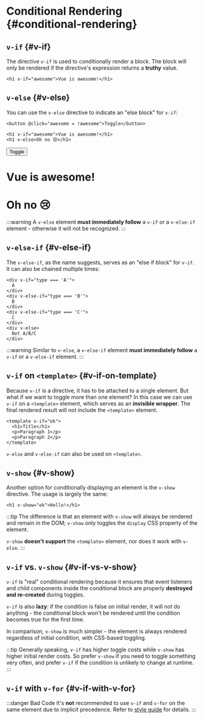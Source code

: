 # Conditional Rendering {#conditional-rendering}

## `v-if` {#v-if}

The directive `v-if` is used to conditionally render a block. The block will only be rendered if the directive's expression returns a **truthy** value.

```vue-html
<h1 v-if="awesome">Vue is awesome!</h1>
```

## `v-else` {#v-else}

You can use the `v-else` directive to indicate an "else block" for `v-if`:

```vue-html
<button @click="awesome = !awesome">Toggle</button>

<h1 v-if="awesome">Vue is awesome!</h1>
<h1 v-else>Oh no 😢</h1>
```

<script setup>
import { ref } from 'vue'
const awesome = ref(true)
</script>

<div class="demo">
  <button @click="awesome = !awesome">Toggle</button>
  <h1 v-if="awesome">Vue is awesome!</h1>
  <h1 v-else>Oh no 😢</h1>
</div>

:::warning
A `v-else` element **must immediately follow** a `v-if` or a `v-else-if` element - otherwise it will not be recognized.
:::

## `v-else-if` {#v-else-if}

The `v-else-if`, as the name suggests, serves as an "else if block" for `v-if`. It can also be chained multiple times:

```vue-html
<div v-if="type === 'A'">
  A
</div>
<div v-else-if="type === 'B'">
  B
</div>
<div v-else-if="type === 'C'">
  C
</div>
<div v-else>
  Not A/B/C
</div>
```

:::warning
Similar to `v-else`, a `v-else-if` element **must immediately follow** a `v-if` or a `v-else-if` element.
:::

## `v-if` on `<template>` {#v-if-on-template}

Because `v-if` is a directive, it has to be attached to a single element. But what if we want to toggle more than one element? In this case we can use `v-if` on a `<template>` element, which serves as an **invisible wrapper**. The final rendered result will not include the `<template>` element.

```vue-html
<template v-if="ok">
  <h1>Title</h1>
  <p>Paragraph 1</p>
  <p>Paragraph 2</p>
</template>
```

`v-else` and `v-else-if` can also be used on `<template>`.

## `v-show` {#v-show}

Another option for conditionally displaying an element is the `v-show` directive. The usage is largely the same:

```vue-html
<h1 v-show="ok">Hello!</h1>
```

:::tip
The difference is that an element with `v-show` will always be rendered and remain in the DOM; `v-show` only toggles the `display` CSS property of the element.

`v-show` **doesn't support** the `<template>` element, nor does it work with `v-else`.
:::

## `v-if` vs. `v-show` {#v-if-vs-v-show}

`v-if` is "real" conditional rendering because it ensures that event listeners and child components inside the conditional block are properly **destroyed and re-created** during toggles.

`v-if` is also **lazy**: if the condition is false on initial render, it will not do anything - the conditional block won't be rendered until the condition becomes true for the first time.

In comparison, `v-show` is much simpler - the element is always rendered regardless of initial condition, with CSS-based toggling.

:::tip
Generally speaking, `v-if` has higher toggle costs while `v-show` has higher initial render costs. So prefer `v-show` if you need to toggle something very often, and prefer `v-if` if the condition is unlikely to change at runtime.
:::

## `v-if` with `v-for` {#v-if-with-v-for}

:::danger Bad Code
It's **not** recommended to use `v-if` and `v-for` on the same element due to implicit precedence. Refer to [style guide](/style-guide/rules-essential#avoid-v-if-with-v-for) for details.
:::
